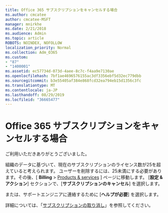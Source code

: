 ```yaml
---
title: Office 365 サブスクリプションをキャンセルする場合
ms.author: cmcatee
author: cmcatee-MSFT
manager: mnirkhe
ms.date: 2/21/2018
ms.audience: Admin
ms.topic: article
ROBOTS: NOINDEX, NOFOLLOW
localization_priority: Normal
ms.collection: Adm_O365
ms.custom:
- "87"
- "1400001"
ms.assetid: ec57734d-073d-4aee-8c7c-f4aa9e7130ae
ms.openlocfilehash: 7bf1ae4696576155ac3df3356ebf5d32ec779dbb
ms.sourcegitcommit: b3e55405af384e868fcd32ea794eb15d1356c3fc
ms.translationtype: MT
ms.contentlocale: ja-JP
ms.lasthandoff: 08/29/2019
ms.locfileid: "36665477"
---
```

# <a name="canceling-your-office-365-subscription"></a>Office 365 サブスクリプションをキャンセルする場合

ご利用いただきありがとうございました。
  
組織のデータに基づいて、現在のサブスクリプションのライセンス数が25を超えていると考えられます。 ユーザーを削除するには、25未満にする必要があります。その後、[ **Billing** \> [Products & services](https://go.microsoft.com/fwlink/p/?linkid=842054) ] ページに移動します。 [**設定 & アクション**] セクションで、[**サブスクリプションのキャンセル**] を選択します。
  
または、サポートエンジニアに連絡するために [**ヘルプが必要**] を選択します。
  
詳細については、「[サブスクリプションの取り消し](https://docs.microsoft.com/office365/admin/subscriptions-and-billing/cancel-your-subscription)」を参照してください。